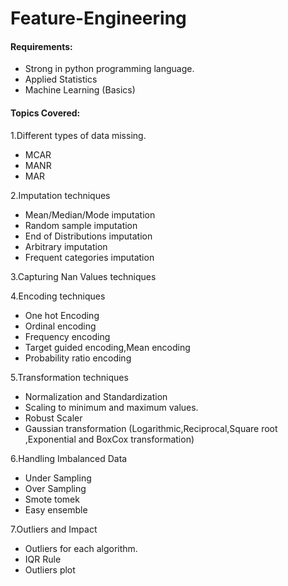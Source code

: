 # Feature-Engineering

#### Requirements:
- Strong in python programming language.
- Applied Statistics 
- Machine Learning (Basics)

#### Topics Covered:

1.Different types of data missing.
- MCAR
- MANR
- MAR

2.Imputation techniques 
- Mean/Median/Mode imputation 
- Random sample imputation
- End of Distributions imputation 
- Arbitrary imputation
-  Frequent categories imputation 

3.Capturing Nan Values techniques 

4.Encoding techniques 
- One hot Encoding
- Ordinal encoding
- Frequency encoding
- Target guided encoding,Mean encoding
- Probability ratio encoding

5.Transformation techniques 
- Normalization and Standardization 
- Scaling to minimum and maximum values.
- Robust Scaler
- Gaussian transformation (Logarithmic,Reciprocal,Square root ,Exponential and BoxCox transformation)

6.Handling Imbalanced Data 
- Under Sampling
- Over Sampling
- Smote tomek
- Easy ensemble 

7.Outliers and Impact 
- Outliers for each algorithm.
- IQR Rule
- Outliers plot
